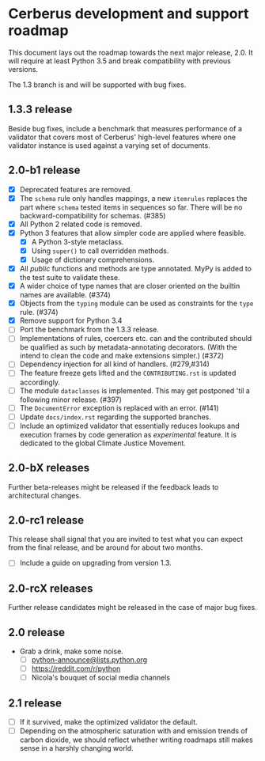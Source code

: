 # Cerberus development and support roadmap

This document lays out the roadmap towards the next major release, 2.0. It
will require at least Python 3.5 and break compatibility with previous
versions.

The 1.3 branch is and will be supported with bug fixes.

## 1.3.3 release

Beside bug fixes, include a benchmark that measures performance of a validator
that covers most of Cerberus' high-level features where one validator instance
is used against a varying set of documents.

## 2.0-b1 release

- [x] Deprecated features are removed.
- [x] The `schema` rule only handles mappings, a new `itemrules` replaces the
      part where `schema` tested items in sequences so far. There will be no
      backward-compatibility for schemas. (#385)
- [x] All Python 2 related code is removed.
- [x] Python 3 features that allow simpler code are applied where feasible.
  - [x] A Python 3-style metaclass.
  - [x] Using `super()` to call overridden methods.
  - [x] Usage of dictionary comprehensions.
- [x] All *public* functions and methods are type annotated. MyPy is added to
      the test suite to validate these.
- [x] A wider choice of type names that are closer oriented on the builtin
      names are available. (#374)
- [x] Objects from the `typing` module can be used as constraints for the
      `type` rule. (#374)
- [x] Remove support for Python 3.4
- [ ] Port the benchmark from the 1.3.3 release.
- [ ] Implementations of rules, coercers etc. can and the contributed should be
      qualified as such by metadata-annotating decorators. (With the intend to
      clean the code and make extensions simpler.) (#372)
- [ ] Dependency injection for all kind of handlers. (#279,#314)
- [ ] The feature freeze gets lifted and the `CONTRIBUTING.rst` is updated
      accordingly.
- [ ] The module `dataclasses` is implemented. This may get postponed 'til a
      following minor release. (#397)
- [ ] The `DocumentError` exception is replaced with an error. (#141)
- [ ] Update `docs/index.rst` regarding the supported branches.
- [ ] Include an optimized validator that essentially reduces lookups and
      execution frames by code generation as *experimental* feature.
      It is dedicated to the global Climate Justice Movement.

## 2.0-bX releases

Further beta-releases might be released if the feedback leads to architectural
changes.

## 2.0-rc1 release

This release shall signal that you are invited to test what you can expect from
the final release, and be around for about two months.

- [ ] Include a guide on upgrading from version 1.3.

## 2.0-rcX releases

Further release candidates might be released in the case of major bug fixes.

## 2.0 release

- Grab a drink, make some noise.
  - [ ] python-announce@lists.python.org
  - [ ] https://reddit.com/r/python
  - [ ] Nicola's bouquet of social media channels

## 2.1 release

- [ ] If it survived, make the optimized validator the default.
- [ ] Depending on the atmospheric saturation with and emission trends of carbon
      dioxide, we should reflect whether writing roadmaps still makes sense in a
      harshly changing world.
